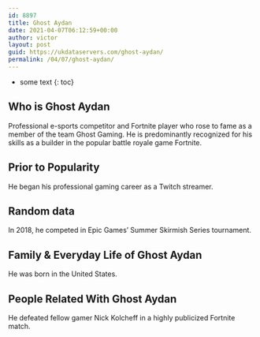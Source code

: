 ```yaml
---
id: 8897
title: Ghost Aydan
date: 2021-04-07T06:12:59+00:00
author: victor
layout: post
guid: https://ukdataservers.com/ghost-aydan/
permalink: /04/07/ghost-aydan/
---
```


* some text
{: toc}


## Who is Ghost Aydan



Professional e-sports competitor and Fortnite player who rose to fame as a member of the team Ghost Gaming. He is predominantly recognized for his skills as a builder in the popular battle royale game Fortnite.

                
                
                
## Prior to Popularity



He began his professional gaming career as a Twitch streamer. 

                
                
                
## Random data



In 2018, he competed in Epic Games&#8217; Summer Skirmish Series tournament. 

                
                
                
## Family & Everyday Life of Ghost Aydan



He was born in the United States.

                
                
                
## People Related With Ghost Aydan



He defeated fellow gamer Nick Kolcheff in a highly publicized Fortnite match. 

                
              
            
          
          
          